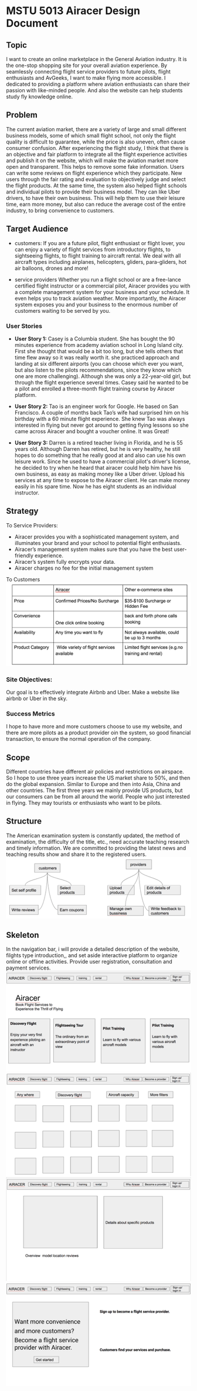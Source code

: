 # MSTU 5013 Airacer Design Document

## Topic
I want to create an online marketplace in the General Aviation industry. It is the one-stop shopping site for your overall aviation experience. By seamlessly connecting flight service providers to future pilots, flight enthusiasts and AvGeeks, I want to make flying more accessible. I dedicated to providing a platform where aviation enthusiasts can share their passion with like-minded people. And also the website can help students study fly knowledge online.

## Problem
The current aviation market, there are a variety of large and small different business models, some of which small flight school, not only the flight quality is difficult to guarantee, while the price is also uneven, often cause consumer confusion. After experiencing the flight study, I think that there is an objective and fair platform to integrate all the flight experience activities and publish it on the website, which will make the aviation market more open and transparent. This helps to remove some fake information. Users can write some reviews on flight experience which they participate. New users through the fair rating and evaluation to objectively judge and select the flight products.
At the same time, the system also helped flight schools and individual pilots to provide their business model. They can like Uber drivers, to have their own business. This will help them to use their leisure time, earn more money, but also can reduce the average cost of the entire industry, to bring convenience to customers.

## Target Audience
* customers:
If you are a future pilot, flight enthusiast or flight lover, you can enjoy a variety of flight services from introductory flights, to sightseeing flights, to flight training to aircraft rental. We deal with all aircraft types including airplanes, helicopters, gliders, para-gliders, hot air balloons, drones and more!

* service providers
Whether you run a flight school or are a free-lance certified flight instructor or a commercial pilot, Airacer provides you with a complete management system for your business and your schedule. It even helps you to track aviation weather. More importantly, the Airacer system exposes you and your business to the enormous number of customers waiting to be served by you.

### User Stories
- **User Story 1:**
Casey is a Columbia student. She has bought the 90 minutes experience from academy aviation school in Long Island city. First she thought that would be a bit too long, but she tells  others that time flew away so it was really worth it. she practiced approach and landing at six different airports (you can choose which ever you want, but also listen to the pilots recommendations, since they know which one are more challenging). Although she was only a 22-year-old girl, but through the flight experience several times. Casey said he wanted to be a pilot and enrolled a three-month flight training course by Airacer platform.

- **User Story 2:**
Tao is an engineer work for Google. He based on San Francisco. A couple of months back Tao’s wife had surprised him on his birthday with a 60 minute flight experience. She knew Tao was always interested in flying but never got around to getting flying lessons so she came across Airacer and bought a voucher online. It was Great!

- **User Story 3:**
Darren is a retired teacher living in Florida, and he is 55 years old. Although Darren has retired, but he is very healthy, he still hopes to do something that he really good at and  also can use his own leisure work. Since he used to have a commercial pilot's driver's license, he decided to try when he heard that airacer could help him have his own business, as easy as making money like a Uber driver. Upload his services at any time to expose to the Airacer client. He can make money easily in his spare time. Now he has eight students as an individual instructor.

## Strategy
To Service Providers:
* Airacer provides you with a sophisticated management system, and illuminates your brand and your school to potential flight enthusiasts.
* Airacer’s management system makes sure that you have the best user-friendly experience.
* Airacer’s system fully encrypts your data.
* Airacer charges no fee for the initial management system

To Customers                                          
![wireframe1](img/S1.png)

### Site Objectives:
Our goal is to effectively integrate Airbnb and Uber. Make a website like airbnb or Uber in the sky.

### Success Metrics
I hope to have more and more customers choose to use my website, and there are more pilots as a product provider oin the system, so good financial transaction, to ensure the normal operation of the company.

## Scope
Different countries have different air policies and restrictions on airspace. So I hope to use three years increase the US market share to 50%, and then do the global expansion. Similar to Europe and then into Asia, China and other countries. The first three years we mainly provide US products, but our consumers can be from all around the world. People who just interested in flying. They may tourists or enthusiasts who want to be pilots.

## Structure
The American examination system is constantly updated, the method of examination, the difficulty of the title, etc., need accurate teaching research and timely information. We are committed to providing the latest news and teaching results show and share it to the registered users.
![wireframe1](img/S2.png)


## Skeleton
In the navigation bar, i will provide a detailed description of the website, filghts type introduction,, and set aside interactive platform to organize online or offline activities. Provide user registration, consultation and payment services. 
![wireframe1](img/S3.png)
![wireframe1](img/S4.png)
![wireframe1](img/S5.png)
![wireframe1](img/S6.png)
